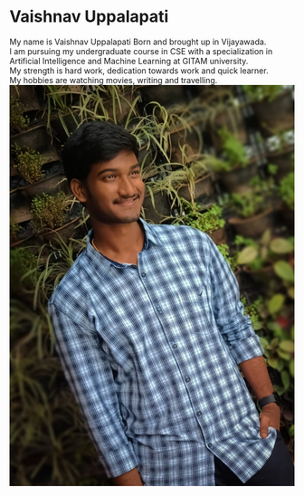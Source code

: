 # Vaishnav Uppalapati  
My name is Vaishnav Uppalapati Born and brought up in Vijayawada.  
I am pursuing my undergraduate course in CSE with a specialization in Artificial Intelligence and Machine Learning at GITAM university.    
My strength is hard work, dedication towards work and quick learner.  
My hobbies are watching movies, writing and travelling.  
![my photo](vaishnav.jpg)  